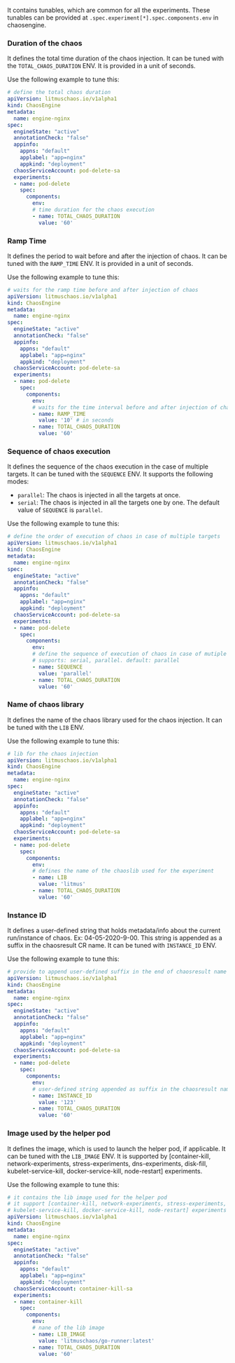 It contains tunables, which are common for all the experiments. These tunables can be provided at `.spec.experiment[*].spec.components.env` in chaosengine.

### Duration of the chaos

It defines the total time duration of the chaos injection. It can be tuned with the `TOTAL_CHAOS_DURATION` ENV. It is provided in a unit of seconds.

Use the following example to tune this:

[embedmd]:# (https://raw.githubusercontent.com/litmuschaos/litmus/master/mkdocs/docs/experiments/categories/common/chaos-duration.yaml yaml)
```yaml
# define the total chaos duration
apiVersion: litmuschaos.io/v1alpha1
kind: ChaosEngine
metadata:
  name: engine-nginx
spec:
  engineState: "active"
  annotationCheck: "false"
  appinfo:
    appns: "default"
    applabel: "app=nginx"
    appkind: "deployment"
  chaosServiceAccount: pod-delete-sa
  experiments:
  - name: pod-delete
    spec:
      components:
        env:
        # time duration for the chaos execution
        - name: TOTAL_CHAOS_DURATION
          value: '60'
```

### Ramp Time

It defines the period to wait before and after the injection of chaos. It can be tuned with the `RAMP_TIME` ENV. It is provided in a unit of seconds.

Use the following example to tune this:

[embedmd]:# (https://raw.githubusercontent.com/litmuschaos/litmus/master/mkdocs/docs/experiments/categories/common/ramp-time.yaml yaml)
```yaml
# waits for the ramp time before and after injection of chaos 
apiVersion: litmuschaos.io/v1alpha1
kind: ChaosEngine
metadata:
  name: engine-nginx
spec:
  engineState: "active"
  annotationCheck: "false"
  appinfo:
    appns: "default"
    applabel: "app=nginx"
    appkind: "deployment"
  chaosServiceAccount: pod-delete-sa
  experiments:
  - name: pod-delete
    spec:
      components:
        env:
        # waits for the time interval before and after injection of chaos
        - name: RAMP_TIME
          value: '10' # in seconds
        - name: TOTAL_CHAOS_DURATION
          value: '60'
```

### Sequence of chaos execution

It defines the sequence of the chaos execution in the case of multiple targets. It can be tuned with the `SEQUENCE` ENV. It supports the following modes:

- `parallel`: The chaos is injected in all the targets at once.
- `serial`: The chaos is injected in all the targets one by one.
The default value of `SEQUENCE` is `parallel`.

Use the following example to tune this:

[embedmd]:# (https://raw.githubusercontent.com/litmuschaos/litmus/master/mkdocs/docs/experiments/categories/common/sequence.yaml yaml)
```yaml
# define the order of execution of chaos in case of multiple targets
apiVersion: litmuschaos.io/v1alpha1
kind: ChaosEngine
metadata:
  name: engine-nginx
spec:
  engineState: "active"
  annotationCheck: "false"
  appinfo:
    appns: "default"
    applabel: "app=nginx"
    appkind: "deployment"
  chaosServiceAccount: pod-delete-sa
  experiments:
  - name: pod-delete
    spec:
      components:
        env:
        # define the sequence of execution of chaos in case of mutiple targets
        # supports: serial, parallel. default: parallel
        - name: SEQUENCE
          value: 'parallel'
        - name: TOTAL_CHAOS_DURATION
          value: '60'
```

### Name of chaos library

It defines the name of the chaos library used for the chaos injection. It can be tuned with the `LIB` ENV.

Use the following example to tune this:

[embedmd]:# (https://raw.githubusercontent.com/litmuschaos/litmus/master/mkdocs/docs/experiments/categories/common/lib.yaml yaml)
```yaml
# lib for the chaos injection
apiVersion: litmuschaos.io/v1alpha1
kind: ChaosEngine
metadata:
  name: engine-nginx
spec:
  engineState: "active"
  annotationCheck: "false"
  appinfo:
    appns: "default"
    applabel: "app=nginx"
    appkind: "deployment"
  chaosServiceAccount: pod-delete-sa
  experiments:
  - name: pod-delete
    spec:
      components:
        env:
        # defines the name of the chaoslib used for the experiment
        - name: LIB
          value: 'litmus'
        - name: TOTAL_CHAOS_DURATION
          value: '60'
```

### Instance ID

It defines a user-defined string that holds metadata/info about the current run/instance of chaos. Ex: 04-05-2020-9-00. This string is appended as a suffix in the chaosresult CR name. It can be tuned with `INSTANCE_ID` ENV.

Use the following example to tune this:

[embedmd]:# (https://raw.githubusercontent.com/litmuschaos/litmus/master/mkdocs/docs/experiments/categories/common/instance-id.yaml yaml)
```yaml
# provide to append user-defined suffix in the end of chaosresult name
apiVersion: litmuschaos.io/v1alpha1
kind: ChaosEngine
metadata:
  name: engine-nginx
spec:
  engineState: "active"
  annotationCheck: "false"
  appinfo:
    appns: "default"
    applabel: "app=nginx"
    appkind: "deployment"
  chaosServiceAccount: pod-delete-sa
  experiments:
  - name: pod-delete
    spec:
      components:
        env:
        # user-defined string appended as suffix in the chaosresult name
        - name: INSTANCE_ID
          value: '123'
        - name: TOTAL_CHAOS_DURATION
          value: '60'
```

### Image used by the helper pod

It defines the image, which is used to launch the helper pod, if applicable. It can be tuned with the `LIB_IMAGE` ENV.
It is supported by [container-kill, network-experiments, stress-experiments, dns-experiments, disk-fill, kubelet-service-kill, docker-service-kill, node-restart] experiments.

Use the following example to tune this:

[embedmd]:# (https://raw.githubusercontent.com/litmuschaos/litmus/master/mkdocs/docs/experiments/categories/common/lib-image.yaml yaml)
```yaml
# it contains the lib image used for the helper pod
# it support [container-kill, network-experiments, stress-experiments, dns-experiments, disk-fill,
# kubelet-service-kill, docker-service-kill, node-restart] experiments
apiVersion: litmuschaos.io/v1alpha1
kind: ChaosEngine
metadata:
  name: engine-nginx
spec:
  engineState: "active"
  annotationCheck: "false"
  appinfo:
    appns: "default"
    applabel: "app=nginx"
    appkind: "deployment"
  chaosServiceAccount: container-kill-sa
  experiments:
  - name: container-kill
    spec:
      components:
        env:
        # nane of the lib image
        - name: LIB_IMAGE
          value: 'litmuschaos/go-runner:latest'
        - name: TOTAL_CHAOS_DURATION
          value: '60'
```
